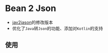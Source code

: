 # Bean 2 Json

- [jav2jason](https://github.com/linsage/java2json)的修改版本
- 优化了`Java`转`Json`的功能、添加对`Kotlin`的支持

## 使用

